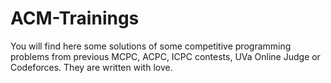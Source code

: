 # ACM-Trainings
You will find here some solutions of some competitive programming problems from previous MCPC, ACPC, ICPC contests, UVa Online Judge or Codeforces.
They are written with love.
